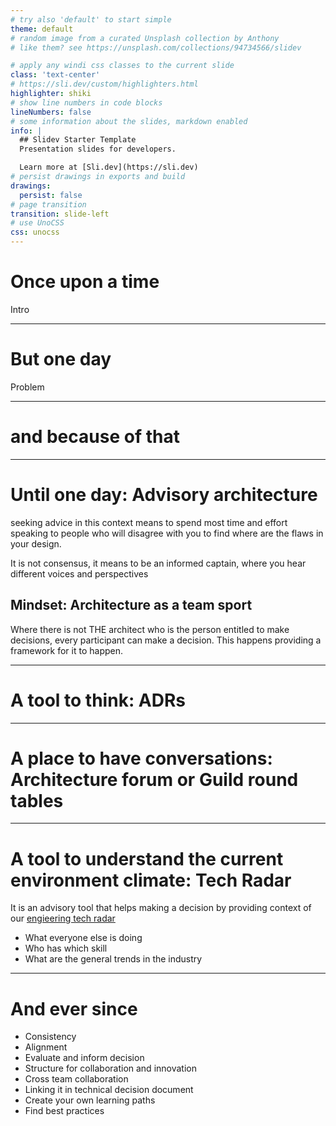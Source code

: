 ```yaml
---
# try also 'default' to start simple
theme: default
# random image from a curated Unsplash collection by Anthony
# like them? see https://unsplash.com/collections/94734566/slidev

# apply any windi css classes to the current slide
class: 'text-center'
# https://sli.dev/custom/highlighters.html
highlighter: shiki
# show line numbers in code blocks
lineNumbers: false
# some information about the slides, markdown enabled
info: |
  ## Slidev Starter Template
  Presentation slides for developers.

  Learn more at [Sli.dev](https://sli.dev)
# persist drawings in exports and build
drawings:
  persist: false
# page transition
transition: slide-left
# use UnoCSS
css: unocss
---
```


# Once upon a time
Intro

---

# But one day
Problem 

---
# and because of that

---

# Until one day: Advisory architecture 

seeking advice in this context means to spend most time and effort speaking to people who will disagree with you to find where are the flaws in your design. 

It is not consensus, it means to be an informed captain, where you hear different voices and perspectives

## Mindset: Architecture as a team sport

Where there is not THE architect who is the person entitled to make decisions, every participant can make a decision. This happens providing a framework for it to happen.



---

# A tool to think: ADRs 

---

# A place to have conversations: Architecture forum or Guild round tables 

---

# A tool to understand the current environment climate: Tech Radar 

 It is an advisory tool that helps making a decision by providing context of our [engieering tech radar](https://traderepublic.atlassian.net/wiki/spaces/EN/pages/2140930248/Tech+Radar)
* What everyone else is doing
* Who has which skill
* What are the general trends in the industry 

---

# And ever since

* Consistency
* Alignment
* Evaluate and inform decision
* Structure for collaboration and innovation
* Cross team collaboration 
* Linking it in technical decision document
* Create your own learning paths
* Find best practices 


